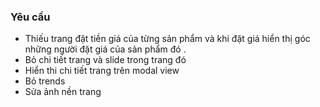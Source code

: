 
### Yêu cầu

* Thiếu trang đặt tiền giá của từng sản phẩm và khi đặt giá hiển thị góc
  những người đặt giá của sản phẩm đó .
* Bỏ chi tiết trang và slide trong trang đó
* Hiển thi chi tiết trang trên modal view 
* Bỏ trends 
* Sửa ảnh nền trang 


